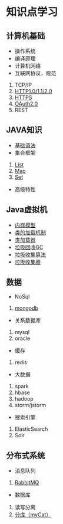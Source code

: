 # 知识点学习
## 计算机基础
* 操作系统
* 编译原理
* 计算机网络
* 互联网协议，规范

1. TCP/IP
2. [HTTP1.0/1.1/2.0](./computer-base/internet-protocol&specification/http.md)
3. [HTTPS](./computer-base/internet-protocol&specification/https.md)
4. [OAuth2.0](./computer-base/internet-protocol&specification/OAuth2.0.md)
5. REST

## JAVA知识
* [基础语法](./java-knowledge/basic-grammar.md)
* 集合框架

1. [List](java-knowledge/collection/List.md)
3. [Map](java-knowledge/collection/Map.md)
4. [Set](java-knowledge/collection/Set.md)

* 高级特性

## Java虚拟机
* [内存模型](jvm/memory-model.md)
* [类的加载机制](jvm/class-load.md)
* [类加载器](jvm/loader-class.md)
* [垃圾回收GC](jvm/gc.md)
* [垃圾收集算法](jvm/gc-algorithm.md)
* [垃圾收集器](jvm/gc-collector.md)

## 数据
* NoSql

1. [mongodb](./data/nosql/mongodb.md)

* 关系数据库

1. mysql
2. oracle

* 缓存

1. redis

* 大数据

1. spark
2. hbase
3. hadoop
4. storm/jstorm

* 搜索引擎

1. ElasticSearch
2. Solr

## 分布式系统
* 消息队列

1. [RabbitMQ](./distributed-system/MQ/RabbitMQ.md)
* 数据库

1. 读写分离
2. [分库（myCat）](./distributed-system/DB/depots.md)